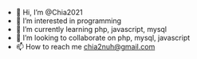 - 👋 Hi, I’m @Chia2021
- 👀 I’m interested in programming
- 🌱 I’m currently learning php, javascript, mysql
- 💞️ I’m looking to collaborate on php, mysql, javascript
- 📫 How to reach me chia2nuh@gmail.com

<!---
Chia2021/Chia2021 is a ✨ special ✨ repository because its `README.md` (this file) appears on your GitHub profile.
You can click the Preview link to take a look at your changes.
--->
